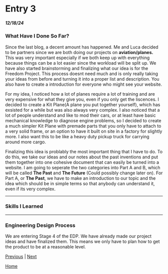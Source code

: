 # Entry 3
##### 12/18/24

### What Have I Done So Far?
  Since the last blog, a decent amount has happened. Me and Luca decided to be partners since we are both doing our projects on **aviation/planes.** This was very important especially if we both keep up with everything because things can be a lot easier since the workload will be split up. We have also started brainstorming and finalizing what our idea is for the Freedom Project. This process doesnt need much and is only really taking your ideas from before and turning it into a proper list and description. You also have to create a introduction for everyone who might see your website. 

  For my idea, I noticed how a lot of planes require a lot of training and are very expensive for what they give you, even if you only get the liscences. I decided to create a Kit Plane(A plane you put together yourself), which has exsisted for a while but was also always very complex. I also noticed that a lot of people understand and like to mod their cars, or at least have basic mechanical knowledge to diagnose engine problems, so I decided to create a much simpler Kit Plane with premade parts that you only have to attach to a very solid frame, or an option to have it built on site in a factory for slightly more. I also want this to be like a heavy duty pickup truck for carrying around more cargo. 

  Finalizing this idea is problably the most important thing that I have to do. To do this, we take our ideas and our notes about the past inventions and put them together into one cohesive document that can easily be turned into a website. I am going to seperate the two categories into Part A and B, which will be called **The Past** and **The Future** (Could possibly change later on). For Part A, or **The Past**, we have to make an introduction to our topic and the idea which should be in simple terms so that anybody can understand it, even if its very complex. 

---

### Skills I Learned

---


### Engineering Design Process 
We are entering Stage 4 of the EDP. We have already made our project ideas and have finalized them. This means we only have to plan how to get the product to be at a reasonable level.

[Previous](entry02.md) | [Next](entry04.md)

[Home](../README.md)
